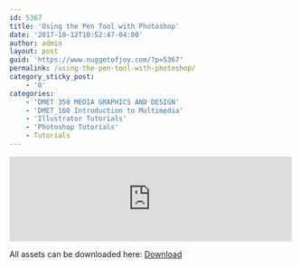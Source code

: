 ```yaml
---
id: 5367
title: 'Using the Pen Tool with Photoshop'
date: '2017-10-12T10:52:47-04:00'
author: admin
layout: post
guid: 'https://www.nuggetofjoy.com/?p=5367'
permalink: /using-the-pen-tool-with-photoshop/
category_sticky_post:
    - '0'
categories:
    - 'DMET 350 MEDIA GRAPHICS AND DESIGN'
    - 'DMET_160 Introduction to Multimedia'
    - 'Illustrator Tutorials'
    - 'Photoshop Tutorials'
    - Tutorials
---
```


<iframe class="vide" allow="accelerometer; autoplay; clipboard-write; encrypted-media; gyroscope; picture-in-picture; web-share" allowfullscreen="" frameborder="0" loading="lazy" referrerpolicy="strict-origin-when-cross-origin" src="https://www.youtube.com/embed/XTPp95bFSc0?feature=oembed" title="Using the Pen Tool in Adobe Photoshop CC" width="500"></iframe>

All assets can be downloaded here: [Download](https://www.dropbox.com/sh/xsh5r1gsz2xqnkn/AAAvhKCxB1bN6XSeoVhGQAGsa?dl=0)